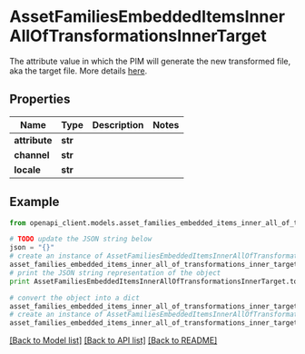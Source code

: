 # AssetFamiliesEmbeddedItemsInnerAllOfTransformationsInnerTarget

The attribute value in which the PIM will generate the new transformed file, aka the target file. More details <a href='/concepts/asset-manager.html#target-file'>here</a>.

## Properties
Name | Type | Description | Notes
------------ | ------------- | ------------- | -------------
**attribute** | **str** |  | 
**channel** | **str** |  | 
**locale** | **str** |  | 

## Example

```python
from openapi_client.models.asset_families_embedded_items_inner_all_of_transformations_inner_target import AssetFamiliesEmbeddedItemsInnerAllOfTransformationsInnerTarget

# TODO update the JSON string below
json = "{}"
# create an instance of AssetFamiliesEmbeddedItemsInnerAllOfTransformationsInnerTarget from a JSON string
asset_families_embedded_items_inner_all_of_transformations_inner_target_instance = AssetFamiliesEmbeddedItemsInnerAllOfTransformationsInnerTarget.from_json(json)
# print the JSON string representation of the object
print AssetFamiliesEmbeddedItemsInnerAllOfTransformationsInnerTarget.to_json()

# convert the object into a dict
asset_families_embedded_items_inner_all_of_transformations_inner_target_dict = asset_families_embedded_items_inner_all_of_transformations_inner_target_instance.to_dict()
# create an instance of AssetFamiliesEmbeddedItemsInnerAllOfTransformationsInnerTarget from a dict
asset_families_embedded_items_inner_all_of_transformations_inner_target_form_dict = asset_families_embedded_items_inner_all_of_transformations_inner_target.from_dict(asset_families_embedded_items_inner_all_of_transformations_inner_target_dict)
```
[[Back to Model list]](../README.md#documentation-for-models) [[Back to API list]](../README.md#documentation-for-api-endpoints) [[Back to README]](../README.md)


